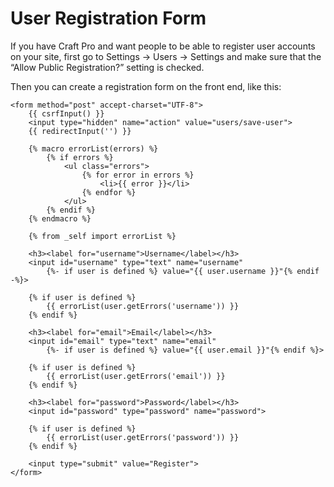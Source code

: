# User Registration Form

If you have Craft Pro and want people to be able to register user accounts on your site, first go to Settings → Users → Settings and make sure that the “Allow Public Registration?” setting is checked.

Then you can create a registration form on the front end, like this:

```twig
<form method="post" accept-charset="UTF-8">
    {{ csrfInput() }}
    <input type="hidden" name="action" value="users/save-user">
    {{ redirectInput('') }}

    {% macro errorList(errors) %}
        {% if errors %}
            <ul class="errors">
                {% for error in errors %}
                    <li>{{ error }}</li>
                {% endfor %}
            </ul>
        {% endif %}
    {% endmacro %}

    {% from _self import errorList %}

    <h3><label for="username">Username</label></h3>
    <input id="username" type="text" name="username"
        {%- if user is defined %} value="{{ user.username }}"{% endif -%}>

    {% if user is defined %}
        {{ errorList(user.getErrors('username')) }}
    {% endif %}

    <h3><label for="email">Email</label></h3>
    <input id="email" type="text" name="email"
        {%- if user is defined %} value="{{ user.email }}"{% endif %}>

    {% if user is defined %}
        {{ errorList(user.getErrors('email')) }}
    {% endif %}

    <h3><label for="password">Password</label></h3>
    <input id="password" type="password" name="password">

    {% if user is defined %}
        {{ errorList(user.getErrors('password')) }}
    {% endif %}

    <input type="submit" value="Register">
</form>
```

